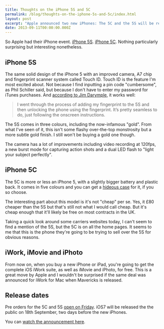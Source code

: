 ```yaml
---
title: Thoughts on the iPhone 5S and 5C
permalink: /blog/thoughts-on-the-iphone-5s-and-5c/index.html
layout: post
excerpt: "Apple announced two new iPhones: The 5C and the 5S will be released on the 20th of September"
date: 2013-09-11T00:00:00.000Z
---
```


So Apple had their iPhone event. [iPhone 5S](http://www.apple.com/iphone-5s/). [iPhone 5C](http://www.apple.com/iphone-5c/). Nothing particularly surprising but interesting nonetheless.

## iPhone 5S

The same solid design of the iPhone 5 with an improved camera, A7 chip and fingerprint scanner system called Touch ID. Touch ID is the feature I'm most excited about. Not because I find inputting a pin code "cumbersome", as Phil Schiller said, but because I don't have to enter my password for iTunes purchases. And [according to Jim Darymple](http://www.loopinsight.com/2013/09/10/hands-on-with-the-iphone-5c-and-iphone-5s/), it works well:

>I went through the process of adding my fingerprint to the 5S and then unlocking the phone using the fingerprint. It’s pretty seamless to do, just following the onscreen instructions.

The 5S comes in three colours, including the now-infamous "gold". From what I've seen of it, this isn't some flashy over-the-top monstrosity but a more subtle gold finish. I still won't be buying a gold one though.

The camera has a lot of improvements including video recording at 120fps, a new burst mode for capturing action shots and a dual LED flash to "light your subject perfectly".

## iPhone 5C

The 5C is more or less an iPhone 5, with a slightly bigger battery and plastic back. It comes in five colours and you can get a [hideous case](http://store.apple.com/uk/product/MF035/iphone-5c-case-blue) for it, if you so choose. 

The interesting part about this model is it's not "cheap" per se. Yes, it £80 cheaper than the 5S but that's still not what I would call cheap. But it's cheap enough that it'll likely be free on most contracts in the UK. 

Taking a quick look around some carriers websites today, I can't seem to find a mention of the 5S, but the 5C is on all the home pages. It seems to me that this is the phone they're going to be trying to sell over the 5S for obvious reasons.

## iWork, iMovie and iPhoto

From now on, when you buy a new iPhone or iPad, you're going to get the complete iOS iWork suite, as well as iMovie and iPhoto, for free. This is a great move by Apple and I wouldn't be surprised if the same deal was announced for iWork for Mac when Mavericks is released.

## Release dates

Pre orders for the 5C and 5S [open on Friday](http://store.apple.com/uk). iOS7 will be released the the public on 18th September, two days before the new iPhones.

You can [watch the announcement here](http://www.apple.com/apple-events/september-2013/).